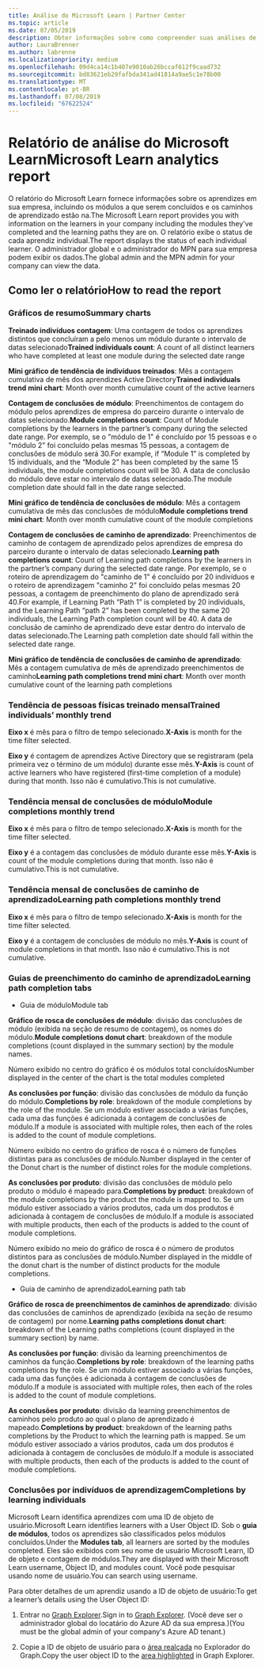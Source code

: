 ```yaml
---
title: Análise do Microsoft Learn | Partner Center
ms.topic: article
ms.date: 07/05/2019
description: Obter informações sobre como compreender suas análises de aprendizado
author: LauraBrenner
ms.author: labrenne
ms.localizationpriority: medium
ms.openlocfilehash: 09d4ca14c1b407e9010ab26bccaf612f9caad732
ms.sourcegitcommit: bd83621eb29fafbda341ad41814a9ae5c1e78b00
ms.translationtype: MT
ms.contentlocale: pt-BR
ms.lasthandoff: 07/08/2019
ms.locfileid: "67622524"
---
```

# <a name="microsoft-learn-analytics-report"></a><span data-ttu-id="7f09b-103">Relatório de análise do Microsoft Learn</span><span class="sxs-lookup"><span data-stu-id="7f09b-103">Microsoft Learn analytics report</span></span>

<span data-ttu-id="7f09b-104">O relatório do Microsoft Learn fornece informações sobre os aprendizes em sua empresa, incluindo os módulos a que serem concluídos e os caminhos de aprendizado estão na.</span><span class="sxs-lookup"><span data-stu-id="7f09b-104">The Microsoft Learn report provides you with information on the learners in your company including the modules they’ve completed and the learning paths they are on.</span></span> <span data-ttu-id="7f09b-105">O relatório exibe o status de cada aprendiz individual.</span><span class="sxs-lookup"><span data-stu-id="7f09b-105">The report displays the status of each individual learner.</span></span> <span data-ttu-id="7f09b-106">O administrador global e o administrador do MPN para sua empresa podem exibir os dados.</span><span class="sxs-lookup"><span data-stu-id="7f09b-106">The global admin and the MPN admin for your company can view the data.</span></span>

## <a name="how-to-read-the-report"></a><span data-ttu-id="7f09b-107">Como ler o relatório</span><span class="sxs-lookup"><span data-stu-id="7f09b-107">How to read the report</span></span>

### <a name="summary-charts"></a><span data-ttu-id="7f09b-108">Gráficos de resumo</span><span class="sxs-lookup"><span data-stu-id="7f09b-108">Summary charts</span></span>

<span data-ttu-id="7f09b-109">**Treinado indivíduos contagem**: Uma contagem de todos os aprendizes distintos que concluíram a pelo menos um módulo durante o intervalo de datas selecionado</span><span class="sxs-lookup"><span data-stu-id="7f09b-109">**Trained individuals count**: A count of all distinct learners who have completed at least one module during the selected date range</span></span> 

<span data-ttu-id="7f09b-110">**Mini gráfico de tendência de indivíduos treinados**: Mês a contagem cumulativa de mês dos aprendizes Active Directory</span><span class="sxs-lookup"><span data-stu-id="7f09b-110">**Trained individuals trend mini chart**: Month over month cumulative count of the active learners</span></span> 

<span data-ttu-id="7f09b-111">**Contagem de conclusões de módulo**: Preenchimentos de contagem do módulo pelos aprendizes de empresa do parceiro durante o intervalo de datas selecionado.</span><span class="sxs-lookup"><span data-stu-id="7f09b-111">**Module completions count**: Count of Module completions by the learners in the partner’s company during the selected date range.</span></span>
<span data-ttu-id="7f09b-112">Por exemplo, se o "módulo de 1" é concluído por 15 pessoas e o "módulo 2" foi concluído pelas mesmas 15 pessoas, a contagem de conclusões de módulo será 30.</span><span class="sxs-lookup"><span data-stu-id="7f09b-112">For example,  if “Module 1” is completed by 15 individuals, and the “Module 2” has been completed by the same 15 individuals, the module completions count will be 30.</span></span> <span data-ttu-id="7f09b-113">A data de conclusão do módulo deve estar no intervalo de datas selecionado.</span><span class="sxs-lookup"><span data-stu-id="7f09b-113">The module completion date should fall in the date range selected.</span></span>

<span data-ttu-id="7f09b-114">**Mini gráfico de tendência de conclusões de módulo**: Mês a contagem cumulativa de mês das conclusões de módulo</span><span class="sxs-lookup"><span data-stu-id="7f09b-114">**Module completions trend mini chart**: Month over month cumulative count of the module completions</span></span> 

<span data-ttu-id="7f09b-115">**Contagem de conclusões de caminho de aprendizado**: Preenchimentos de caminho de contagem de aprendizado pelos aprendizes de empresa do parceiro durante o intervalo de datas selecionado.</span><span class="sxs-lookup"><span data-stu-id="7f09b-115">**Learning path completions count**: Count of Learning path completions by the learners in the partner’s company during the selected date range.</span></span>
<span data-ttu-id="7f09b-116">Por exemplo, se o roteiro de aprendizagem do "caminho de 1" é concluído por 20 indivíduos e o roteiro de aprendizagem "caminho 2" foi concluído pelas mesmas 20 pessoas, a contagem de preenchimento do plano de aprendizado será 40.</span><span class="sxs-lookup"><span data-stu-id="7f09b-116">For example, if Learning Path “Path 1” is completed by 20 individuals, and the Learning Path “path 2” has been completed by the same 20 individuals, the Learning Path completion count will be 40.</span></span> <span data-ttu-id="7f09b-117">A data de conclusão de caminho de aprendizado deve estar dentro do intervalo de datas selecionado.</span><span class="sxs-lookup"><span data-stu-id="7f09b-117">The Learning path completion date should fall within the selected  date range.</span></span>

<span data-ttu-id="7f09b-118">**Mini gráfico de tendência de conclusões de caminho de aprendizado**: Mês a contagem cumulativa de mês de aprendizado preenchimentos de caminho</span><span class="sxs-lookup"><span data-stu-id="7f09b-118">**Learning path completions trend mini chart**: Month over month cumulative count of the learning path completions</span></span> 

### <a name="trained-individuals-monthly-trend"></a><span data-ttu-id="7f09b-119">Tendência de pessoas físicas treinado mensal</span><span class="sxs-lookup"><span data-stu-id="7f09b-119">Trained individuals’ monthly trend</span></span>

<span data-ttu-id="7f09b-120">**Eixo x** é mês para o filtro de tempo selecionado.</span><span class="sxs-lookup"><span data-stu-id="7f09b-120">**X-Axis** is month for the time filter selected.</span></span> 

<span data-ttu-id="7f09b-121">**Eixo y** é contagem de aprendizes Active Directory que se registraram (pela primeira vez o término de um módulo) durante esse mês.</span><span class="sxs-lookup"><span data-stu-id="7f09b-121">**Y-Axis** is count of active learners who have registered (first-time completion of a module) during that month.</span></span> <span data-ttu-id="7f09b-122">Isso não é cumulativo.</span><span class="sxs-lookup"><span data-stu-id="7f09b-122">This is not cumulative.</span></span>

### <a name="module-completions-monthly-trend"></a><span data-ttu-id="7f09b-123">Tendência mensal de conclusões de módulo</span><span class="sxs-lookup"><span data-stu-id="7f09b-123">Module completions monthly trend</span></span>

<span data-ttu-id="7f09b-124">**Eixo x** é mês para o filtro de tempo selecionado.</span><span class="sxs-lookup"><span data-stu-id="7f09b-124">**X-Axis** is month for the time filter selected.</span></span> 

<span data-ttu-id="7f09b-125">**Eixo y** é a contagem das conclusões de módulo durante esse mês.</span><span class="sxs-lookup"><span data-stu-id="7f09b-125">**Y-Axis** is count of the module completions during that month.</span></span> <span data-ttu-id="7f09b-126">Isso não é cumulativo.</span><span class="sxs-lookup"><span data-stu-id="7f09b-126">This is not cumulative.</span></span>

### <a name="learning-path-completions-monthly-trend"></a><span data-ttu-id="7f09b-127">Tendência mensal de conclusões de caminho de aprendizado</span><span class="sxs-lookup"><span data-stu-id="7f09b-127">Learning path completions monthly trend</span></span>

<span data-ttu-id="7f09b-128">**Eixo x** é mês para o filtro de tempo selecionado.</span><span class="sxs-lookup"><span data-stu-id="7f09b-128">**X-Axis** is month for the time filter selected.</span></span> 

<span data-ttu-id="7f09b-129">**Eixo y** é a contagem de conclusões de módulo no mês.</span><span class="sxs-lookup"><span data-stu-id="7f09b-129">**Y-Axis** is count of module completions in that month.</span></span> <span data-ttu-id="7f09b-130">Isso não é cumulativo.</span><span class="sxs-lookup"><span data-stu-id="7f09b-130">This is not cumulative.</span></span>

### <a name="learning-path-completion-tabs"></a><span data-ttu-id="7f09b-131">Guias de preenchimento do caminho de aprendizado</span><span class="sxs-lookup"><span data-stu-id="7f09b-131">Learning path completion tabs</span></span> 

- <span data-ttu-id="7f09b-132">Guia de módulo</span><span class="sxs-lookup"><span data-stu-id="7f09b-132">Module tab</span></span>

<span data-ttu-id="7f09b-133">**Gráfico de rosca de conclusões de módulo**: divisão das conclusões de módulo (exibida na seção de resumo de contagem), os nomes do módulo.</span><span class="sxs-lookup"><span data-stu-id="7f09b-133">**Module completions donut chart**: breakdown of the module completions (count displayed in the summary section) by the module names.</span></span>

<span data-ttu-id="7f09b-134">Número exibido no centro do gráfico é os módulos total concluídos</span><span class="sxs-lookup"><span data-stu-id="7f09b-134">Number displayed in the center of the chart is the total modules completed</span></span>

<span data-ttu-id="7f09b-135">**As conclusões por função**: divisão das conclusões de módulo da função do módulo.</span><span class="sxs-lookup"><span data-stu-id="7f09b-135">**Completions by role**: breakdown of the module completions by the role of the module.</span></span> <span data-ttu-id="7f09b-136">Se um módulo estiver associado a várias funções, cada uma das funções é adicionada à contagem de conclusões de módulo.</span><span class="sxs-lookup"><span data-stu-id="7f09b-136">If a module is associated with multiple roles, then each of the roles is added to the count of module completions.</span></span>

<span data-ttu-id="7f09b-137">Número exibido no centro do gráfico de rosca é o número de funções distintas para as conclusões de módulo.</span><span class="sxs-lookup"><span data-stu-id="7f09b-137">Number displayed in the center of the Donut chart is the number of distinct roles for the module completions.</span></span> 

<span data-ttu-id="7f09b-138">**As conclusões por produto**: divisão das conclusões de módulo pelo produto o módulo é mapeado para.</span><span class="sxs-lookup"><span data-stu-id="7f09b-138">**Completions by product**: breakdown of the module completions by the product the module is mapped to.</span></span> <span data-ttu-id="7f09b-139">Se um módulo estiver associado a vários produtos, cada um dos produtos é adicionada à contagem de conclusões de módulo.</span><span class="sxs-lookup"><span data-stu-id="7f09b-139">If a module is associated with multiple products, then each of the products is added to the count of module completions.</span></span>    

<span data-ttu-id="7f09b-140">Número exibido no meio do gráfico de rosca é o número de produtos distintos para as conclusões de módulo.</span><span class="sxs-lookup"><span data-stu-id="7f09b-140">Number displayed in the middle of the donut chart is the number of distinct products for the module completions.</span></span>  

- <span data-ttu-id="7f09b-141">Guia de caminho de aprendizado</span><span class="sxs-lookup"><span data-stu-id="7f09b-141">Learning path tab</span></span>    

<span data-ttu-id="7f09b-142">**Gráfico de rosca de preenchimentos de caminhos de aprendizado**: divisão das conclusões de caminhos de aprendizado (exibida na seção de resumo de contagem) por nome.</span><span class="sxs-lookup"><span data-stu-id="7f09b-142">**Learning paths completions donut chart**: breakdown of the Learning paths completions (count displayed in the summary section) by name.</span></span>

<span data-ttu-id="7f09b-143">**As conclusões por função**: divisão da learning preenchimentos de caminhos da função.</span><span class="sxs-lookup"><span data-stu-id="7f09b-143">**Completions by role**: breakdown of the learning paths completions by the role.</span></span> <span data-ttu-id="7f09b-144">Se um módulo estiver associado a várias funções, cada uma das funções é adicionada à contagem de conclusões de módulo.</span><span class="sxs-lookup"><span data-stu-id="7f09b-144">If a module is associated with multiple roles, then each of the roles is added to the count of module completions.</span></span>

<span data-ttu-id="7f09b-145">**As conclusões por produto**: divisão da learning preenchimentos de caminhos pelo produto ao qual o plano de aprendizado é mapeado.</span><span class="sxs-lookup"><span data-stu-id="7f09b-145">**Completions by product**: breakdown of the learning paths completions by the Product to which the learning path is mapped.</span></span> <span data-ttu-id="7f09b-146">Se um módulo estiver associado a vários produtos, cada um dos produtos é adicionada à contagem de conclusões de módulo.</span><span class="sxs-lookup"><span data-stu-id="7f09b-146">If a module is associated with multiple products, then each of the products is added to the count of module completions.</span></span>

### <a name="completions-by-learning-individuals"></a><span data-ttu-id="7f09b-147">Conclusões por indivíduos de aprendizagem</span><span class="sxs-lookup"><span data-stu-id="7f09b-147">Completions by learning individuals</span></span>

<span data-ttu-id="7f09b-148">Microsoft Learn identifica aprendizes com uma ID de objeto de usuário.</span><span class="sxs-lookup"><span data-stu-id="7f09b-148">Microsoft Learn identifies learners with a User Object ID.</span></span> <span data-ttu-id="7f09b-149">Sob o **guia de módulos**, todos os aprendizes são classificados pelos módulos concluídos.</span><span class="sxs-lookup"><span data-stu-id="7f09b-149">Under the **Modules tab**, all learners are sorted by the modules completed.</span></span> <span data-ttu-id="7f09b-150">Eles são exibidos com seu nome de usuário Microsoft Learn, ID de objeto e contagem de módulos.</span><span class="sxs-lookup"><span data-stu-id="7f09b-150">They are displayed with their Microsoft Learn username, Object ID, and modules count.</span></span> <span data-ttu-id="7f09b-151">Você pode pesquisar usando nome de usuário.</span><span class="sxs-lookup"><span data-stu-id="7f09b-151">You can search using username.</span></span>

<span data-ttu-id="7f09b-152">Para obter detalhes de um aprendiz usando a ID de objeto de usuário:</span><span class="sxs-lookup"><span data-stu-id="7f09b-152">To get a learner’s details using the User Object ID:</span></span> 

1. <span data-ttu-id="7f09b-153">Entrar no [Graph Explorer](https://developer.microsoft.com/graph/graph-explorer ).</span><span class="sxs-lookup"><span data-stu-id="7f09b-153">Sign in to [Graph Explorer](https://developer.microsoft.com/graph/graph-explorer ).</span></span> <span data-ttu-id="7f09b-154">(Você deve ser o administrador global do locatário do Azure AD da sua empresa.)</span><span class="sxs-lookup"><span data-stu-id="7f09b-154">(You must be the global admin of your company's Azure AD tenant.)</span></span>

2. <span data-ttu-id="7f09b-155">Copie a ID de objeto de usuário para o [área realçada](https://graph.microsoft.com/v1.0/users/a9633ad7-c8dc-4587-b119-0bc286b0711f) no Explorador do Graph.</span><span class="sxs-lookup"><span data-stu-id="7f09b-155">Copy the user object ID to the [area highlighted](https://graph.microsoft.com/v1.0/users/a9633ad7-c8dc-4587-b119-0bc286b0711f) in Graph Explorer.</span></span> 

